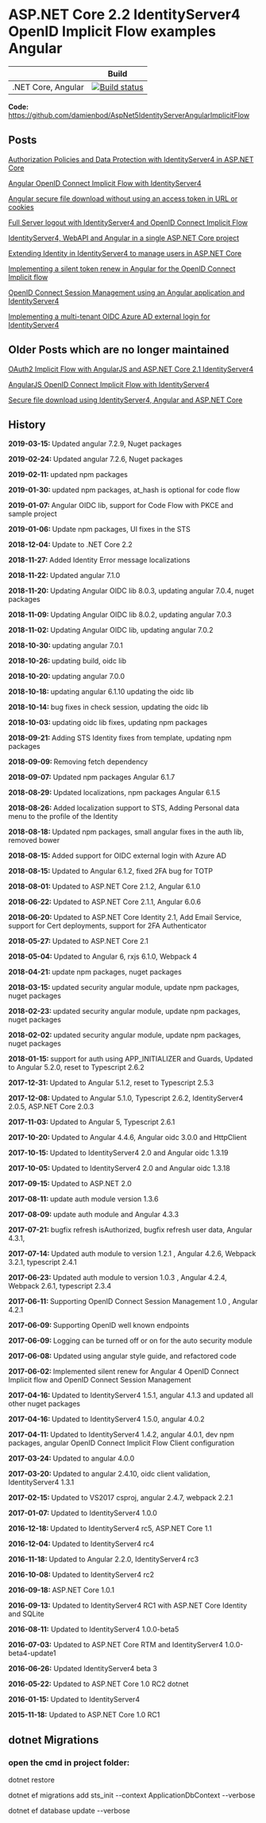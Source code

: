 # ASP.NET Core 2.2 IdentityServer4 OpenID Implicit Flow examples Angular


|                           | Build                                                                                                                                                                          |       
| ------------------------- | ------------------------------------------------------------------------------------------------------------------------------------------------------------------------------ |
| .NET Core, Angular        | [![Build status](https://ci.appveyor.com/api/projects/status/cua2pxkvngv5rfej?svg=true)](https://ci.appveyor.com/project/damienbod/aspnet5identityserverangularimplicitflow)   |

<strong>Code: </strong> https://github.com/damienbod/AspNet5IdentityServerAngularImplicitFlow

## Posts
	
<a href="http://damienbod.com/2016/02/14/authorization-policies-and-data-protection-with-identityserver4-in-asp-net-core/">Authorization Policies and Data Protection with IdentityServer4 in ASP.NET Core</a>

<a href="http://damienbod.com/2016/03/02/angular2-openid-connect-implicit-flow-with-identityserver4/">Angular OpenID Connect Implicit Flow with IdentityServer4</a>

<a href="http://damienbod.com/2016/04/02/angular2-secure-file-download-without-using-an-access-token-in-url-or-cookies/">Angular secure file download without using an access token in URL or cookies</a>

<a href="https://damienbod.com/2016/09/16/full-server-logout-with-identityserver4-and-openid-connect-implicit-flow/">Full Server logout with IdentityServer4 and OpenID Connect Implicit Flow</a>

<a href="https://damienbod.com/2016/10/01/identityserver4-webapi-and-angular2-in-a-single-asp-net-core-project/">IdentityServer4, WebAPI and Angular in a single ASP.NET Core project</a>
	
<a href="https://damienbod.com/2016/11/18/extending-identity-in-identityserver4-to-manage-users-in-asp-net-core/">Extending Identity in IdentityServer4 to manage users in ASP.NET Core</a>

<a href="https://damienbod.com/2017/06/02/implementing-a-silent-token-renew-in-angular-for-the-openid-connect-implicit-flow/">Implementing a silent token renew in Angular for the OpenID Connect Implicit flow</a>

<a href="https://damienbod.com/2017/06/11/openid-connect-session-management-an-angular-application-using-identityserver4/">OpenID Connect Session Management using an Angular application and IdentityServer4</a>

<a href="https://damienbod.com/2018/08/15/implementing-a-multi-tenant-oidc-azure-ad-external-login-for-identityserver4/">Implementing a multi-tenant OIDC Azure AD external login for IdentityServer4</a>

## Older Posts which are no longer maintained

<a href="http://damienbod.com/2015/11/08/oauth2-implicit-flow-with-angular-and-asp-net-5-identity-server/"> OAuth2 Implicit Flow with AngularJS and ASP.NET Core 2.1 IdentityServer4</a>

<a href="http://damienbod.com/2016/02/26/angular-openid-connect-implicit-flow-with-identityserver4/">AngularJS OpenID Connect Implicit Flow with IdentityServer4</a>

<a href="http://damienbod.com/2016/03/14/secure-file-download-using-identityserver4-angular2-and-asp-net-core/">Secure file download using IdentityServer4, Angular and ASP.NET Core</a>

## History

<strong>2019-03-15: </strong> Updated angular 7.2.9, Nuget packages

<strong>2019-02-24: </strong> Updated angular 7.2.6, Nuget packages

<strong>2019-02-11: </strong>updated npm packages

<strong>2019-01-30: </strong>updated npm packages, at_hash is optional for code flow

<strong>2019-01-07: </strong>Angular OIDC lib, support for Code Flow with PKCE and sample project

<strong>2019-01-06: </strong>Update npm packages, UI fixes in the STS

<strong>2018-12-04: </strong>Update to .NET Core 2.2

<strong>2018-11-27: </strong> Added Identity Error message localizations

<strong>2018-11-22: </strong> Updated angular 7.1.0

<strong>2018-11-20: </strong> Updating Angular OIDC lib 8.0.3, updating angular 7.0.4, nuget packages

<strong>2018-11-09: </strong> Updating Angular OIDC lib 8.0.2, updating angular 7.0.3

<strong>2018-11-02: </strong> Updating Angular OIDC lib, updating angular 7.0.2

<strong>2018-10-30: </strong> updating angular 7.0.1

<strong>2018-10-26: </strong> updating build, oidc lib

<strong>2018-10-20: </strong> updating angular 7.0.0

<strong>2018-10-18: </strong> updating angular 6.1.10 updating the oidc lib

<strong>2018-10-14: </strong> bug fixes in check session, updating the oidc lib

<strong>2018-10-03: </strong> updating oidc lib fixes, updating npm packages

<strong>2018-09-21: </strong> Adding STS Identity fixes from template, updating npm packages

<strong>2018-09-09: </strong> Removing fetch dependency 

<strong>2018-09-07: </strong> Updated npm packages Angular 6.1.7

<strong>2018-08-29: </strong> Updated localizations, npm packages Angular 6.1.5

<strong>2018-08-26: </strong> Added localization support to STS, Adding Personal data menu to the profile of the Identity

<strong>2018-08-18: </strong> Updated npm packages, small angular fixes in the auth lib, removed bower

<strong>2018-08-15: </strong> Added support for OIDC external login with Azure AD

<strong>2018-08-15: </strong> Updated to Angular 6.1.2, fixed 2FA bug for TOTP

<strong>2018-08-01: </strong> Updated to ASP.NET Core 2.1.2, Angular 6.1.0

<strong>2018-06-22: </strong> Updated to ASP.NET Core 2.1.1, Angular 6.0.6

<strong>2018-06-20: </strong> Updated to ASP.NET Core Identity 2.1, Add Email Service, support for Cert deployments, support for 2FA Authenticator

<strong>2018-05-27: </strong> Updated to ASP.NET Core 2.1

<strong>2018-05-04: </strong> Updated to Angular 6, rxjs 6.1.0, Webpack 4

<strong>2018-04-21: </strong> update npm packages, nuget packages

<strong>2018-03-15: </strong> updated security angular module, update npm packages, nuget packages

<strong>2018-02-23: </strong> updated security angular module, update npm packages, nuget packages

<strong>2018-02-02: </strong> updated security angular module, update npm packages, nuget packages

<strong>2018-01-15: </strong> support for auth using APP_INITIALIZER and Guards, Updated to Angular 5.2.0, reset to Typescript 2.6.2

<strong>2017-12-31: </strong> Updated to Angular 5.1.2, reset to Typescript 2.5.3

<strong>2017-12-08: </strong> Updated to Angular 5.1.0, Typescript 2.6.2, IdentityServer4 2.0.5, ASP.NET Core 2.0.3

<strong>2017-11-03: </strong> Updated to Angular 5, Typescript 2.6.1

<strong>2017-10-20: </strong> Updated to Angular 4.4.6, Angular oidc 3.0.0 and HttpClient

<strong>2017-10-15: </strong> Updated to IdentityServer4 2.0 and Angular oidc 1.3.19

<strong>2017-10-05: </strong> Updated to IdentityServer4 2.0 and Angular oidc 1.3.18

<strong>2017-09-15: </strong> Updated to ASP.NET 2.0

<strong>2017-08-11: </strong> update auth module version 1.3.6

<strong>2017-08-09: </strong> update auth module and Angular 4.3.3

<strong>2017-07-21: </strong> bugfix refresh isAuthorized, bugfix refresh user data,  Angular 4.3.1,

<strong>2017-07-14: </strong>Updated auth module to version 1.2.1 , Angular 4.2.6, Webpack 3.2.1, typescript 2.4.1

<strong>2017-06-23: </strong>Updated auth module to version 1.0.3 , Angular 4.2.4, Webpack 2.6.1, typescript 2.3.4

<strong>2017-06-11: </strong>Supporting OpenID Connect Session Management 1.0 , Angular 4.2.1

<strong>2017-06-09: </strong>Supporting OpenID well known endpoints

<strong>2017-06-09: </strong>Logging can be turned off or on for the auto security module

<strong>2017-06-08: </strong>Updated using angular style guide, and refactored code

<strong>2017-06-02: </strong>Implemented silent renew for Angular 4 OpenID Connect Implicit flow and OpenID Connect Session Management

<strong>2017-04-16: </strong>Updated to IdentityServer4 1.5.1, angular 4.1.3 and updated all other nuget packages

<strong>2017-04-16: </strong>Updated to IdentityServer4 1.5.0, angular 4.0.2

<strong>2017-04-11: </strong>Updated to IdentityServer4 1.4.2, angular 4.0.1, dev npm packages, angular OpenID Connect Implicit Flow Client configuration 

<strong>2017-03-24: </strong>Updated to angular 4.0.0

<strong>2017-03-20: </strong>Updated to angular 2.4.10, oidc client validation, IdentityServer4 1.3.1

<strong>2017-02-15: </strong>Updated to VS2017 csproj, angular 2.4.7, webpack 2.2.1

<strong>2017-01-07: </strong>Updated to IdentityServer4 1.0.0

<strong>2016-12-18: </strong>Updated to IdentityServer4 rc5, ASP.NET Core 1.1

<strong>2016-12-04: </strong>Updated to IdentityServer4 rc4

<strong>2016-11-18: </strong>Updated to Angular 2.2.0, IdentityServer4 rc3

<strong>2016-10-08: </strong>Updated to IdentityServer4 rc2

<strong>2016-09-18: </strong> ASP.NET Core 1.0.1

<strong>2016-09-13:</strong> Updated to IdentityServer4 RC1 with ASP.NET Core Identity and SQLite

<strong>2016-08-11:</strong> Updated to IdentityServer4 1.0.0-beta5

<strong>2016-07-03:</strong> Updated to ASP.NET Core RTM and IdentityServer4 1.0.0-beta4-update1

<strong>2016-06-26:</strong> Updated IdentityServer4 beta 3</a>

<strong>2016-05-22:</strong> Updated to ASP.NET Core 1.0 RC2 dotnet

<strong>2016-01-15:</strong> Updated to IdentityServer4

<strong>2015-11-18:</strong> Updated to ASP.NET Core 1.0 RC1



## dotnet Migrations

### open the cmd in project folder:

dotnet restore

dotnet ef migrations add sts_init --context ApplicationDbContext --verbose

dotnet ef database update  --verbose